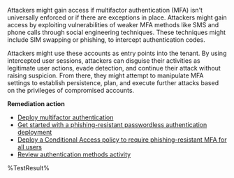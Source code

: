 Attackers might gain access if multifactor authentication (MFA) isn't universally enforced or if there are exceptions in place. Attackers might gain access by exploiting vulnerabilities of weaker MFA methods like SMS and phone calls through social engineering techniques. These techniques might include SIM swapping or phishing, to intercept authentication codes.

Attackers might use these accounts as entry points into the tenant. By using intercepted user sessions, attackers can disguise their activities as legitimate user actions, evade detection, and continue their attack without raising suspicion. From there, they might attempt to manipulate MFA settings to establish persistence, plan, and execute further attacks based on the privileges of compromised accounts.

**Remediation action**

- [Deploy multifactor authentication](https://learn.microsoft.com/entra/identity/authentication/howto-mfa-getstarted?wt.mc_id=zerotrustrecommendations_automation_content_cnl_csasci)
- [Get started with a phishing-resistant passwordless authentication deployment](https://learn.microsoft.com/entra/identity/authentication/how-to-plan-prerequisites-phishing-resistant-passwordless-authentication?wt.mc_id=zerotrustrecommendations_automation_content_cnl_csasci)
- [Deploy a Conditional Access policy to require phishing-resistant MFA for all users](https://learn.microsoft.com/entra/identity/conditional-access/policy-all-users-mfa-strength?wt.mc_id=zerotrustrecommendations_automation_content_cnl_csasci)
- [Review authentication methods activity](https://learn.microsoft.com/entra/identity/monitoring-health/concept-usage-insights-report?tabs=microsoft-entra-admin-center&wt.mc_id=zerotrustrecommendations_automation_content_cnl_csasci#authentication-methods-activity)
<!--- Results --->
%TestResult%

